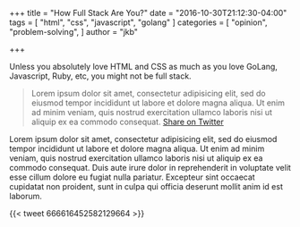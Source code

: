 +++
title = "How Full Stack Are You?"
date = "2016-10-30T21:12:30-04:00"
tags = [
  "html",
  "css",
  "javascript",
  "golang"
]
categories = [
  "opinion",
  "problem-solving",
]
author = "jkb"

+++

Unless you absolutely love HTML and CSS as much as you love GoLang, Javascript, Ruby, etc, you might not be full stack.

> Lorem ipsum dolor sit amet, consectetur adipisicing elit, sed do eiusmod tempor incididunt ut labore et dolore magna aliqua. Ut enim ad minim veniam, quis nostrud exercitation ullamco laboris nisi ut aliquip ex ea commodo consequat. <a href="https://twitter.com/intent/tweet?text=" class="share-button">Share on Twitter</a>

Lorem ipsum dolor sit amet, consectetur adipisicing elit, sed do eiusmod tempor incididunt ut labore et dolore magna aliqua. Ut enim ad minim veniam, quis nostrud exercitation ullamco laboris nisi ut aliquip ex ea commodo consequat. Duis aute irure dolor in reprehenderit in voluptate velit esse cillum dolore eu fugiat nulla pariatur. Excepteur sint occaecat cupidatat non proident, sunt in culpa qui officia deserunt mollit anim id est laborum.

{{< tweet 666616452582129664 >}}

